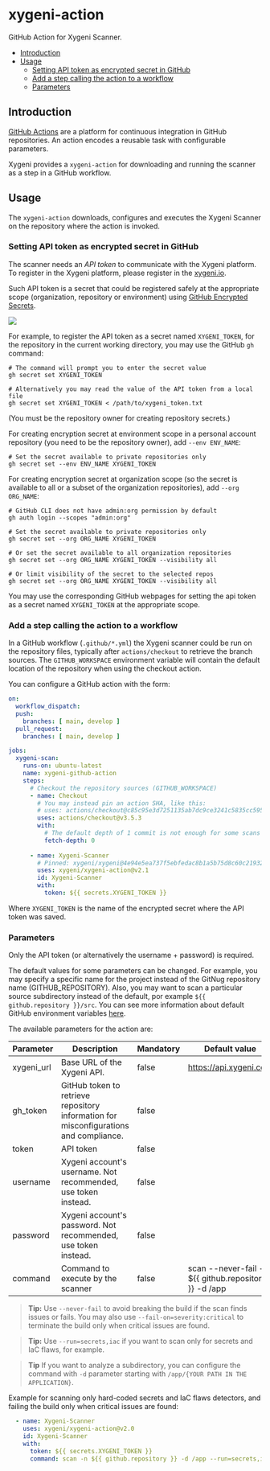 # xygeni-action

GitHub Action for Xygeni Scanner.

<!-- toc -->

- [Introduction](#introduction)
- [Usage](#usage)
  * [Setting API token as encrypted secret in GitHub](#setting-api-token-as-encrypted-secret-in-github)
  * [Add a step calling the action to a workflow](#add-a-step-calling-the-action-to-a-workflow)
  * [Parameters](#parameters)

<!-- tocstop -->

## Introduction

[GitHub Actions](https://docs.github.com/en/actions) are a platform for continuous integration in GitHub repositories. 
An action encodes a reusable task with configurable parameters.

Xygeni provides a `xygeni-action` for downloading and running the scanner as a step in a GitHub workflow.

## Usage

The `xygeni-action` downloads, configures and executes the Xygeni Scanner on the repository where the action is invoked. 

### Setting API token as encrypted secret in GitHub

The scanner needs an *API token* to communicate with the Xygeni platform. To register in the Xygeni platform, please register in the [xygeni.io](https://xygeni.io/book-a-demo). 

Such API token is a secret that could be registered safely at the appropriate scope (organization, repository or environment) using [GitHub Encrypted Secrets](https://docs.github.com/en/actions/security-guides/encrypted-secrets).

![](images/i01_secret.png)

For example, to register the API token as a secret named `XYGENI_TOKEN`, for the repository in the current working directory, you may use the GitHub `gh` command:

```shell
# The command will prompt you to enter the secret value
gh secret set XYGENI_TOKEN

# Alternatively you may read the value of the API token from a local file
gh secret set XYGENI_TOKEN < /path/to/xygeni_token.txt
```

(You must be the repository owner for creating repository secrets.)

For creating encryption secret at environment scope in a personal account repository (you need to be the repository owner), add `--env ENV_NAME`:

```shell
# Set the secret available to private repositories only
gh secret set --env ENV_NAME XYGENI_TOKEN
```

For creating encryption secret at organization scope (so the secret is available to all or a subset of the organization repositories), add `--org ORG_NAME`:

```shell
# GitHub CLI does not have admin:org permission by default
gh auth login --scopes "admin:org"

# Set the secret available to private repositories only
gh secret set --org ORG_NAME XYGENI_TOKEN

# Or set the secret available to all organization repositories
gh secret set --org ORG_NAME XYGENI_TOKEN --visibility all

# Or limit visibility of the secret to the selected repos
gh secret set --org ORG_NAME XYGENI_TOKEN --visibility all
```

You may use the corresponding GitHub webpages for setting the api token as a secret named `XYGENI_TOKEN` at the appropriate scope.

### Add a step calling the action to a workflow

In a GitHub workflow (`.github/*.yml`) the Xygeni scanner could be run on the repository files, 
typically after `actions/checkout` to retrieve the branch sources. 
The `GITHUB_WORKSPACE` environment variable will contain the default location of the repository when using the checkout action.

You can configure a GitHub action with the form:
```yaml
on:
  workflow_dispatch:
  push:
    branches: [ main, develop ]
  pull_request:
    branches: [ main, develop ]

jobs:
  xygeni-scan:
    runs-on: ubuntu-latest
    name: xygeni-github-action
    steps:
      # Checkout the repository sources (GITHUB_WORKSPACE)
      - name: Checkout
        # You may instead pin an action SHA, like this: 
        # uses: actions/checkout@c85c95e3d7251135ab7dc9ce3241c5835cc595a9
        uses: actions/checkout@v3.5.3
        with:
          # The default depth of 1 commit is not enough for some scans 
          fetch-depth: 0
        
      - name: Xygeni-Scanner
        # Pinned: xygeni/xygeni@4e94e5ea737f5ebfedac8b1a5b75d8c60c21932d
        uses: xygeni/xygeni-action@v2.1
        id: Xygeni-Scanner
        with:
          token: ${{ secrets.XYGENI_TOKEN }}
```

Where `XYGENI_TOKEN` is the name of the encrypted secret where the API token was saved.


### Parameters

Only the API token (or alternatively the username + password) is required.

The default values for some parameters can be changed. For example, you may specify a specific name for the project instead of the GitNug repository name (GITHUB_REPOSITORY). Also, you may want to scan a particular source subdirectory instead of the default, por example `${{ github.repository }}/src`. 
You can see more information about default GitHub environment variables [here](https://docs.github.com/en/actions/learn-github-actions/environment-variables#default-environment-variables).

The available parameters for the action are:

| Parameter            | Description                                                                                                                                                    | Mandatory | Default value                  |
|----------------------|----------------------------------------------------------------------------------------------------------------------------------------------------------------|-----------|--------------------------------|
| xygeni_url           | Base URL of the Xygeni API.                                                                                                                                    | false     | https://api.xygeni.com         |
| gh_token             | GitHub token to retrieve repository information for misconfigurations and compliance. | false | |
| token                | API token                                                                                                                                                      | false     |                                |
| username             | Xygeni account's username. Not recommended, use token instead.                                                                                                 | false     |                                |
| password             | Xygeni account's password. Not recommended, use token instead.                                                                                                 | false     |                                |
| command              | Command to execute by the scanner  | false     |  scan --never-fail -n ${{ github.repository }} -d /app |

> **Tip:** Use `--never-fail` to avoid breaking the build if the scan finds issues or fails.
> You may also use `--fail-on=severity:critical` to terminate the build only when critical issues are found.

> **Tip:** Use `--run=secrets,iac` if you want to scan only for secrets and IaC flaws, for example.

> **Tip** If you want to analyze a subdirectory, you can configure the command with `-d` parameter starting with `/app/{YOUR PATH IN THE APPLICATION}`.

Example for scanning only hard-coded secrets and IaC flaws detectors, and failing the build only when critical issues are found:

```yaml
  - name: Xygeni-Scanner
    uses: xygeni/xygeni-action@v2.0
    id: Xygeni-Scanner
    with:
      token: ${{ secrets.XYGENI_TOKEN }}
      command: scan -n ${{ github.repository }} -d /app --run=secrets,iac --fail-on=critical
```
